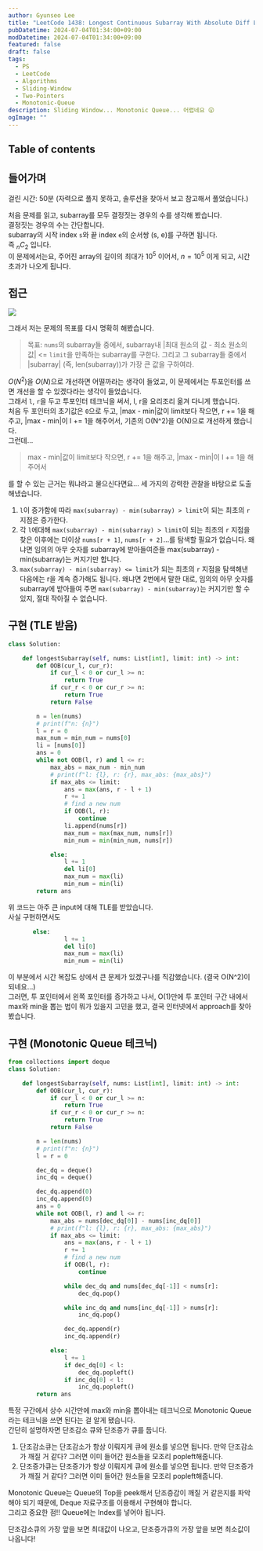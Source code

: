 ```yaml
---
author: Gyunseo Lee
title: "LeetCode 1438: Longest Continuous Subarray With Absolute Diff Less Than or Equal to Limit"
pubDatetime: 2024-07-04T01:34:00+09:00
modDatetime: 2024-07-04T01:34:00+09:00
featured: false
draft: false
tags:
  - PS
  - LeetCode
  - Algorithms
  - Sliding-Window
  - Two-Pointers
  - Monotonic-Queue
description: Sliding Window... Monotonic Queue... 어렵네요 😮
ogImage: ""
---
```


## Table of contents

## 들어가며

걸린 시간: 50분 (자력으로 풀지 못하고, 솔루션을 찾아서 보고 참고해서 풀었습니다.)

처음 문제를 읽고, subarray를 모두 결정짓는 경우의 수를 생각해 봤습니다.  
결정짓는 경우의 수는 간단합니다.  
subarray의 시작 index `s`와 끝 index `e`의 순서쌍 (s, e)를 구하면 됩니다.  
즉 $_{n}C_2$ 입니다.  
이 문제에서는요, 주어진 array의 길이의 최대가 $10^5$ 이어서, $n=10^5$ 이게 되고, 시간 초과가 나오게 됩니다.

## 접근

![](https://res.cloudinary.com/gyunseo-blog/image/upload/f_auto/v1720028245/image_n2xlsa.png)

그래서 저는 문제의 목표를 다시 명확히 해봤습니다.

> 목표: `nums`의 subarray들 중에서, subarray내 |최대 원소의 값 - 최소 원소의 값| <= `limit`을 만족하는 subarray를 구한다. 그리고 그 subarray들 중에서 |subarray| (즉, len(subarray))가 가장 큰 값을 구하여라.

$O(N^2)$을 $O(N)$으로 개선하면 어떨까라는 생각이 들었고, 이 문제에서는 투포인터를 쓰면 개선을 할 수 있겠다라는 생각이 들었습니다.  
그래서 `l`, `r`을 두고 투포인터 테크닉을 써서, l, r을 요리조리 옮겨 다니게 했습니다.  
처음 두 포인터의 초기값은 `0`으로 두고, |max - min|값이 limit보다 작으면, r += 1을 해주고, |max - min|이 l += 1을 해주어서, 기존의 O(N^2)을 O(N)으로 개선하게 했습니다.  
그런데...

> max - min|값이 limit보다 작으면, r += 1을 해주고, |max - min|이 l += 1을 해주어서

를 할 수 있는 근거는 뭐냐라고 물으신다면요...
세 가지의 강력한 관찰을 바탕으로 도출해냈습니다.

1. `l`이 증가함에 따라 `max(subarray) - min(subarray) > limit`이 되는 최초의 `r` 지점은 증가한다.
2. 각 `l`에대해 `max(subarray) - min(subarray) > limit`이 되는 최초의 `r` 지점을 찾은 이후에는 더이상 `nums[r + 1]`, `nums[r + 2]`...를 탐색할 필요가 없습니다. 왜냐면 임의의 아무 숫자를 subarray에 받아들여준들 max(subarray) - min(subarray)는 커지기만 합니다.
3. `max(subarray) - min(subarray) <= limit`가 되는 최초의 `r` 지점을 탐색해낸 다음에는 r을 계속 증가해도 됩니다. 왜냐면 2번에서 말한 대로, 임의의 아무 숫자를 subarray에 받아들여 주면 `max(subarray) - min(subarray)`는 커지기만 할 수 있지, 절대 작아질 수 없습니다.

## 구현 (TLE 받음)

```python
class Solution:

    def longestSubarray(self, nums: List[int], limit: int) -> int:
        def OOB(cur_l, cur_r):
            if cur_l < 0 or cur_l >= n:
                return True
            if cur_r < 0 or cur_r >= n:
                return True
            return False

        n = len(nums)
        # print(f"n: {n}")
        l = r = 0
        max_num = min_num = nums[0]
        li = [nums[0]]
        ans = 0
        while not OOB(l, r) and l <= r:
            max_abs = max_num - min_num
            # print(f"l: {l}, r: {r}, max_abs: {max_abs}")
            if max_abs <= limit:
                ans = max(ans, r - l + 1)
                r += 1
                # find a new num
                if OOB(l, r):
                    continue
                li.append(nums[r])
                max_num = max(max_num, nums[r])
                min_num = min(min_num, nums[r])

            else:
                l += 1
                del li[0]
                max_num = max(li)
                min_num = min(li)
        return ans
```

위 코드는 아주 큰 input에 대해 TLE를 받았습니다.  
사실 구현하면서도

```python
       else:
                l += 1
                del li[0]
                max_num = max(li)
                min_num = min(li)
```

이 부분에서 시간 복잡도 상에서 큰 문제가 있겠구나를 직감했습니다. (결국 O(N^2)이 되네요...)  
그러면, 투 포인터에서 왼쪽 포인터를 증가하고 나서, O(1)만에 투 포인터 구간 내에서 max와 min을 뽑는 법이 뭐가 있을지 고민을 했고, 결국 인터넷에서 approach를 찾아 봤습니다.

## 구현 (Monotonic Queue 테크닉)

```python
from collections import deque
class Solution:

    def longestSubarray(self, nums: List[int], limit: int) -> int:
        def OOB(cur_l, cur_r):
            if cur_l < 0 or cur_l >= n:
                return True
            if cur_r < 0 or cur_r >= n:
                return True
            return False

        n = len(nums)
        # print(f"n: {n}")
        l = r = 0

        dec_dq = deque()
        inc_dq = deque()

        dec_dq.append(0)
        inc_dq.append(0)
        ans = 0
        while not OOB(l, r) and l <= r:
            max_abs = nums[dec_dq[0]] - nums[inc_dq[0]]
            # print(f"l: {l}, r: {r}, max_abs: {max_abs}")
            if max_abs <= limit:
                ans = max(ans, r - l + 1)
                r += 1
                # find a new num
                if OOB(l, r):
                    continue

                while dec_dq and nums[dec_dq[-1]] < nums[r]:
                    dec_dq.pop()

                while inc_dq and nums[inc_dq[-1]] > nums[r]:
                    inc_dq.pop()

                dec_dq.append(r)
                inc_dq.append(r)

            else:
                l += 1
                if dec_dq[0] < l:
                    dec_dq.popleft()
                if inc_dq[0] < l:
                    inc_dq.popleft()
        return ans

```

특정 구간에서 상수 시간만에 max와 min을 뽑아내는 테크닉으로 Monotonic Queue라는 테크닉을 쓰면 된다는 걸 알게 됐습니다.  
간단히 설명하자면 단조감소 큐와 단조증가 큐를 둡니다.

1. 단조감소큐는 단조감소가 항상 이뤄지게 큐에 원소를 넣으면 됩니다. 만약 단조감소가 깨질 거 같다? 그러면 이미 들어간 원소들을 모조리 popleft해줍니다.
2. 단조증가큐는 단조증가가 항상 이뤄지게 큐에 원소를 넣으면 됩니다. 만약 단조증가가 깨질 거 같다? 그러면 이미 들어간 원소들을 모조리 popleft해줍니다.

Monotonic Queue는 Queue의 Top을 peek해서 단조증감이 깨질 거 같은지를 파악해야 되기 때문에, Deque 자료구조를 이용해서 구현해야 합니다.  
그리고 중요한 점!! Queue에는 Index를 넣어야 됩니다.

단조감소큐의 가장 앞을 보면 최대값이 나오고, 단조증가큐의 가장 앞을 보면 최소값이 나옵니다!
